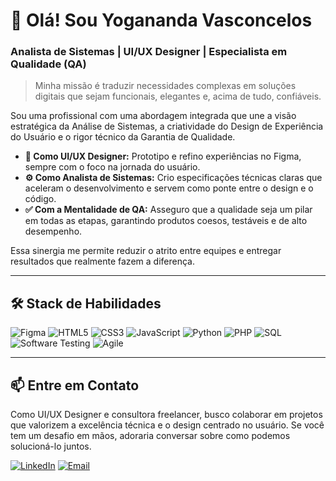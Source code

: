 # 👋 Olá! Sou Yogananda Vasconcelos

### Analista de Sistemas | UI/UX Designer | Especialista em Qualidade (QA)

> Minha missão é traduzir necessidades complexas em soluções digitais que sejam funcionais, elegantes e, acima de tudo, confiáveis.

Sou uma profissional com uma abordagem integrada que une a visão estratégica da Análise de Sistemas, a criatividade do Design de Experiência do Usuário e o rigor técnico da Garantia de Qualidade.

* **🎨 Como UI/UX Designer:** Prototipo e refino experiências no Figma, sempre com o foco na jornada do usuário.
* **⚙️ Como Analista de Sistemas:** Crio especificações técnicas claras que aceleram o desenvolvimento e servem como ponte entre o design e o código.
* **✅ Com a Mentalidade de QA:** Asseguro que a qualidade seja um pilar em todas as etapas, garantindo produtos coesos, testáveis e de alto desempenho.

Essa sinergia me permite reduzir o atrito entre equipes e entregar resultados que realmente fazem a diferença.

---

## 🛠️ Stack de Habilidades

![Figma](https://img.shields.io/badge/Figma-F24E1E?style=for-the-badge&logo=figma&logoColor=white)
![HTML5](https://img.shields.io/badge/HTML5-E34F26?style=for-the-badge&logo=html5&logoColor=white)
![CSS3](https://img.shields.io/badge/CSS3-1572B6?style=for-the-badge&logo=css3&logoColor=white)
![JavaScript](https://img.shields.io/badge/JavaScript-F7DF1E?style=for-the-badge&logo=javascript&logoColor=black)
![Python](https://img.shields.io/badge/Python-3776AB?style=for-the-badge&logo=python&logoColor=white)
![PHP](https://img.shields.io/badge/PHP-777BB4?style=for-the-badge&logo=php&logoColor=white)
![SQL](https://img.shields.io/badge/SQL-025E8C?style=for-the-badge&logo=postgresql&logoColor=white)
![Software Testing](https://img.shields.io/badge/Software%20Testing-009966?style=for-the-badge&logo=testinglibrary&logoColor=white)
![Agile](https://img.shields.io/badge/Agile%20Methodologies-007ACC?style=for-the-badge&logo=trello&logoColor=white)


---

## 📫 Entre em Contato

Como UI/UX Designer e consultora freelancer, busco colaborar em projetos que valorizem a excelência técnica e o design centrado no usuário. Se você tem um desafio em mãos, adoraria conversar sobre como podemos solucioná-lo juntos.

[![LinkedIn](https://img.shields.io/badge/LinkedIn-0077B5?style=for-the-badge&logo=linkedin&logoColor=white)](https://www.linkedin.com/in/yogavasc/)
[![Email](https://img.shields.io/badge/Email-D14836?style=for-the-badge&logo=gmail&logoColor=white)](yogavasc@gmail.com)
